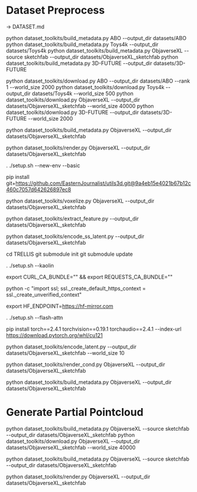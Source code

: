 # **Dataset Preprocess**
-> DATASET.md

python dataset_toolkits/build_metadata.py ABO --output_dir datasets/ABO
python dataset_toolkits/build_metadata.py Toys4k --output_dir datasets/Toys4k
python dataset_toolkits/build_metadata.py ObjaverseXL --source sketchfab --output_dir datasets/ObjaverseXL_sketchfab
python dataset_toolkits/build_metadata.py 3D-FUTURE --output_dir datasets/3D-FUTURE

<!-- ABO 154G 即使--world_size 2000 并不改变download大小 -->
python dataset_toolkits/download.py ABO --output_dir datasets/ABO --rank 1 --world_size 2000
python dataset_toolkits/download.py Toys4k --output_dir datasets/Toys4k --world_size 500
python dataset_toolkits/download.py ObjaverseXL --output_dir datasets/ObjaverseXL_sketchfab --world_size 40000
python dataset_toolkits/download.py 3D-FUTURE --output_dir datasets/3D-FUTURE --world_size 2000

python dataset_toolkits/build_metadata.py ObjaverseXL --output_dir datasets/ObjaverseXL_sketchfab

<!-- render -->
<!-- 没有sudo权限 但是仍然在tmp下安装上了blender -->
python dataset_toolkits/render.py ObjaverseXL --output_dir datasets/ObjaverseXL_sketchfab

. ./setup.sh --new-env --basic

pip install git+https://github.com/EasternJournalist/utils3d.git@9a4eb15e4021b67b12c460c7057d642626897ec8

python dataset_toolkits/voxelize.py ObjaverseXL --output_dir datasets/ObjaverseXL_sketchfab

python dataset_toolkits/extract_feature.py --output_dir datasets/ObjaverseXL_sketchfab

python dataset_toolkits/encode_ss_latent.py --output_dir datasets/ObjaverseXL_sketchfab

cd TRELLIS
git submodule init
git submodule update

. ./setup.sh --kaolin

export CURL_CA_BUNDLE="" && export REQUESTS_CA_BUNDLE=""

python -c "import ssl; ssl._create_default_https_context = ssl._create_unverified_context"

export HF_ENDPOINT=https://hf-mirror.com

. ./setup.sh --flash-attn

<!-- ERROR: Failed building wheel for flash-attn -->

pip install torch==2.4.1 torchvision==0.19.1 torchaudio==2.4.1 --index-url https://download.pytorch.org/whl/cu121

python dataset_toolkits/encode_latent.py --output_dir datasets/ObjaverseXL_sketchfab --world_size 10

python dataset_toolkits/render_cond.py ObjaverseXL --output_dir datasets/ObjaverseXL_sketchfab

python dataset_toolkits/build_metadata.py ObjaverseXL --output_dir datasets/ObjaverseXL_sketchfab




# **Generate Partial Pointcloud**

python dataset_toolkits/build_metadata.py ObjaverseXL --source sketchfab --output_dir datasets/ObjaverseXL_sketchfab
python dataset_toolkits/download.py ObjaverseXL --output_dir datasets/ObjaverseXL_sketchfab --world_size 40000


python dataset_toolkits/build_metadata.py ObjaverseXL --source sketchfab --output_dir datasets/ObjaverseXL_sketchfab 


<!-- 渲染深度图 -->
<!-- dataset_toolkits/blender_script/render.py 中的 'init_nodes' 需要删除 'View Layer' 中间的空格 才能成功运行 -->
python dataset_toolkits/render.py ObjaverseXL --output_dir datasets/ObjaverseXL_sketchfab 



